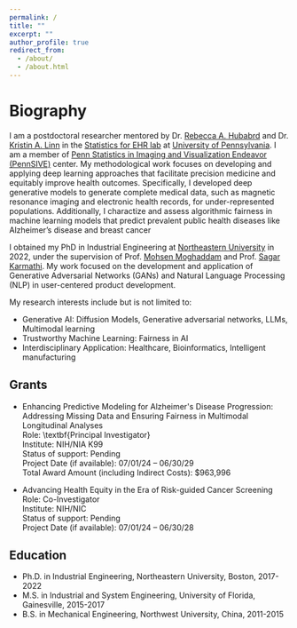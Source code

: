 ```yaml
---
permalink: /
title: ""
excerpt: ""
author_profile: true
redirect_from: 
  - /about/
  - /about.html
---
```


# Biography

I am a postdoctoral researcher mentored by Dr. [Rebecca A. Hubabrd](https://www.dbei.med.upenn.edu/bio/rebecca-hubbard-phd) and Dr. [Kristin A. Linn](https://www.dbei.med.upenn.edu/bio/kristin-linn-phd) in the [Statistics for EHR lab](https://www.med.upenn.edu/ehr-stats/) at [University of Pennsylvania](https://www.upenn.edu/). I am a member of [Penn Statistics in Imaging and Visualization Endeavor (PennSIVE)](https://www.dbeicoe.med.upenn.edu/pennsive) center. My methodological work focuses on developing and applying deep learning approaches that facilitate precision medicine and equitably improve health outcomes. Specifically, I  developed deep generative models to generate complete medical data, such as magnetic resonance imaging and electronic health records, for under-represented populations. Additionally, I charactize and assess algorithmic fairness in machine learning models that predict prevalent public health diseases like Alzheimer’s disease and breast cancer

I obtained my PhD in Industrial Engineering at [Northeastern University](https://www.northeastern.edu/) in 2022, under the supervision of Prof. [Mohsen Moghaddam](https://www.sail-nu.com/mohsen-moghaddam) and Prof. [Sagar Karmathi](https://coe.northeastern.edu/people/kamarthi-sagar/). My work focused on the development and application of Generative Adversarial Networks (GANs) and Natural Language Processing (NLP) in user-centered product development. 

My research interests include but is not limited to:   
* Generative AI: Diffusion Models, Generative adversarial networks,  LLMs, Multimodal learning
* Trustworthy Machine Learning: Fairness in AI
* Interdisciplinary Application: Healthcare, Bioinformatics, Intelligent manufacturing


## Grants

* Enhancing Predictive Modeling for Alzheimer's Disease Progression: Addressing Missing Data and Ensuring Fairness in Multimodal Longitudinal Analyses <br>
Role: \textbf{Principal Investigator}<br>
Institute: NIH/NIA K99 <br>
Status of support: Pending<br>
Project Date (if available): 07/01/24 – 06/30/29<br>
Total Award Amount (including Indirect Costs): \$963,996<br>

* Advancing Health Equity in the Era of Risk-guided Cancer Screening<br>
Role: Co-Investigator <br>
Institute: NIH/NIC <br>
Status of support: Pending<br>
Project Date (if available): 07/01/24 – 06/30/28<br>


## Education
  * Ph.D. in Industrial Engineering, Northeastern University, Boston, 2017-2022
  * M.S. in Industrial and System Engineering, University of Florida, Gainesville, 2015-2017
  * B.S. in Mechanical Engineering, Northwest University, China, 2011-2015

